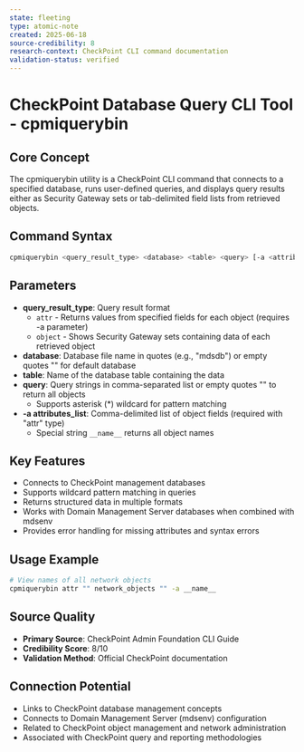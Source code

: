 ```yaml
---
state: fleeting
type: atomic-note
created: 2025-06-18
source-credibility: 8
research-context: CheckPoint CLI command documentation
validation-status: verified
---
```


# CheckPoint Database Query CLI Tool - cpmiquerybin

## Core Concept
The cpmiquerybin utility is a CheckPoint CLI command that connects to a specified database, runs user-defined queries, and displays query results either as Security Gateway sets or tab-delimited field lists from retrieved objects.

## Command Syntax
```bash
cpmiquerybin <query_result_type> <database> <table> <query> [-a <attributes_list>]
```

## Parameters
- **query_result_type**: Query result format
  - `attr` - Returns values from specified fields for each object (requires -a parameter)
  - `object` - Shows Security Gateway sets containing data of each retrieved object
- **database**: Database file name in quotes (e.g., "mdsdb") or empty quotes "" for default database
- **table**: Name of the database table containing the data
- **query**: Query strings in comma-separated list or empty quotes "" to return all objects
  - Supports asterisk (*) wildcard for pattern matching
- **-a attributes_list**: Comma-delimited list of object fields (required with "attr" type)
  - Special string `__name__` returns all object names

## Key Features
- Connects to CheckPoint management databases
- Supports wildcard pattern matching in queries
- Returns structured data in multiple formats
- Works with Domain Management Server databases when combined with mdsenv
- Provides error handling for missing attributes and syntax errors

## Usage Example
```bash
# View names of all network objects
cpmiquerybin attr "" network_objects "" -a __name__
```

## Source Quality
- **Primary Source**: CheckPoint Admin Foundation CLI Guide
- **Credibility Score**: 8/10
- **Validation Method**: Official CheckPoint documentation

## Connection Potential
- Links to CheckPoint database management concepts
- Connects to Domain Management Server (mdsenv) configuration
- Related to CheckPoint object management and network administration
- Associated with CheckPoint query and reporting methodologies